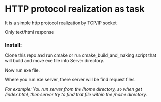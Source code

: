 <h1>HTTP protocol realization as task</h1>

<p>It is a simple http protocol realization by TCP/IP socket</p>
<p>Only text/html response</p>

<h3>Install:</h3>
<p>Clone this repo and run cmake or run cmake_build_and_making script that will build and move exe file into Server directory.</p>
<p>Now run exe file.</p>
<p>Where you run exe server, there server will be find request files</p>
<p><i>For example: You run server from the /home directory, so when get /index.html, then server try to find that file within the /home directory.</i></p>
